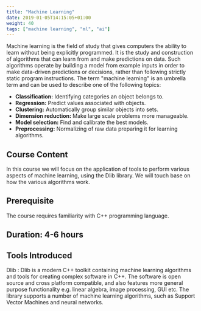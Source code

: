 ```yaml
---
title: "Machine Learning"
date: 2019-01-05T14:15:05+01:00
weight: 40
tags: ["machine learning", "ml", "ai"]
---
```


Machine learning is the field of study that gives computers the
ability to learn without being explicitly programmed. It is the study
and construction of algorithms that can learn from and make
predictions on data. Such algorithms operate by building a model from
example inputs in order to make data-driven predictions or decisions,
rather than following strictly static program instructions. The term
"machine learning" is an umbrella term and can be used to describe one
of the following topics:

- **Classification:** Identifying categories an object belongs to.
- **Regression:** Predict values associated with objects.
- **Clustering:** Automatically group similar objects into sets.
- **Dimension reduction:** Make large scale problems more manageable.
- **Model selection:** Find and calibrate the best models.
- **Preprocessing:** Normalizing of raw data preparing it for learning algorithms.

## Course Content

In this course we will focus on the application of tools to perform
various aspects of machine learning, using the Dlib library. We will
touch base on how the various algorithms work.

## Prerequisite

The course requires familiarity with C++ programming language.

## Duration: 4-6 hours

## Tools Introduced

Dlib
: Dlib is a modern C++ toolkit containing machine learning algorithms
  and tools for creating complex software in C++. The software is open
  source and cross platform compatible, and also features more general
  purpose functionality e.g. linear algebra, image processing, GUI
  etc. The library supports a number of machine learning algorithms,
  such as Support Vector Machines and neural networks.
